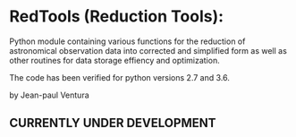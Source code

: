 # RedTools (Reduction Tools):

Python module containing various functions for the reduction of astronomical observation data into corrected and 
simplified form as well as other routines for data storage effiency and optimization. 

The code has been verified for python versions 2.7 and 3.6.

by Jean-paul Ventura


## CURRENTLY UNDER DEVELOPMENT ##

